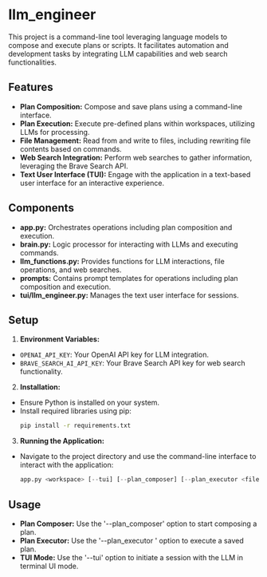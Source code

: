 # llm_engineer

This project is a command-line tool leveraging language models to compose and execute plans or scripts. It facilitates automation and development tasks by integrating LLM capabilities and web search functionalities.

## Features

- **Plan Composition:** Compose and save plans using a command-line interface.
- **Plan Execution:** Execute pre-defined plans within workspaces, utilizing LLMs for processing.
- **File Management:** Read from and write to files, including rewriting file contents based on commands.
- **Web Search Integration:** Perform web searches to gather information, leveraging the Brave Search API.
- **Text User Interface (TUI):** Engage with the application in a text-based user interface for an interactive experience.

## Components

- **app.py:** Orchestrates operations including plan composition and execution.
- **brain.py:** Logic processor for interacting with LLMs and executing commands.
- **llm_functions.py:** Provides functions for LLM interactions, file operations, and web searches.
- **prompts:** Contains prompt templates for operations including plan composition and execution.
- **tui/llm_engineer.py:** Manages the text user interface for sessions.

## Setup

1. **Environment Variables:**
  - `OPENAI_API_KEY`: Your OpenAI API key for LLM integration.
  - `BRAVE_SEARCH_AI_API_KEY`: Your Brave Search API key for web search functionality.

2. **Installation:**
  - Ensure Python is installed on your system.
  - Install required libraries using pip:
    ```bash
    pip install -r requirements.txt
    ```
3. **Running the Application:**
  - Navigate to the project directory and use the command-line interface to interact with the application:
    ```python
    app.py <workspace> [--tui] [--plan_composer] [--plan_executor <filename>]
    ```

## Usage
- **Plan Composer:** Use the '--plan_composer' option to start composing a plan.
- **Plan Executor:** Use the '--plan_executor <filename>' option to execute a saved plan.
- **TUI Mode:** Use the '--tui' option to initiate a session with the LLM in terminal UI mode.
